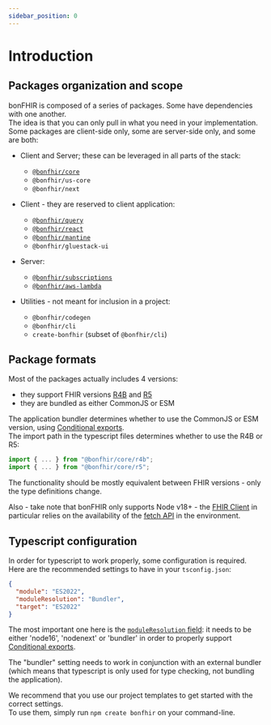 ```yaml
---
sidebar_position: 0
---
```


# Introduction

## Packages organization and scope

bonFHIR is composed of a series of packages. Some have dependencies with one another.  
The idea is that you can only pull in what you need in your implementation.  
Some packages are client-side only, some are server-side only, and some are both:

- Client and Server; these can be leveraged in all parts of the stack:

  - [`@bonfhir/core`](/packages/core)
  - `@bonfhir/us-core`
  - `@bonfhir/next`

- Client - they are reserved to client application:

  - [`@bonfhir/query`](/packages/query)
  - [`@bonfhir/react`](/packages/react)
  - [`@bonfhir/mantine`](/packages/react/mantine)
  - `@bonfhir/gluestack-ui`

- Server:

  - [`@bonfhir/subscriptions`](/packages/subscriptions)
  - [`@bonfhir/aws-lambda`](/packages/subscriptions/aws-lambda)

- Utilities - not meant for inclusion in a project:
  - `@bonfhir/codegen`
  - `@bonfhir/cli`
  - `create-bonfhir` (subset of `@bonfhir/cli`)

## Package formats

Most of the packages actually includes 4 versions:

- they support FHIR versions [R4B](https://hl7.org/fhir/R4B/index.html) and [R5](https://hl7.org/fhir/R5/index.html)
- they are bundled as either CommonJS or ESM

The application bundler determines whether to use the CommonJS or ESM version, using [Conditional exports](https://nodejs.org/api/packages.html#conditional-exports).  
The import path in the typescript files determines whether to use the R4B or R5:

```typescript
import { ... } from "@bonfhir/core/r4b";
import { ... } from "@bonfhir/core/r5";
```

The functionality should be mostly equivalent between FHIR versions - only the type definitions change.

Also - take note that bonFHIR only supports Node v18+ - the [FHIR Client](/packages/core/fhir-client) in particular relies on the availability
of the [fetch API](https://developer.mozilla.org/en-US/docs/Web/API/Fetch_API) in the environment.

## Typescript configuration

In order for typescript to work properly, some configuration is required.
Here are the recommended settings to have in your `tsconfig.json`:

```json
{
  "module": "ES2022",
  "moduleResolution": "Bundler",
  "target": "ES2022"
}
```

The most important one here is the [`moduleResolution` field](https://www.typescriptlang.org/tsconfig#moduleResolution):
it needs to be either 'node16', 'nodenext' or 'bundler' in order to properly support [Conditional exports](https://nodejs.org/api/packages.html#conditional-exports).

The "bundler" setting needs to work in conjunction with an external bundler
(which means that typescript is only used for type checking, not bundling the application).

We recommend that you use our project templates to get started with the correct settings.  
To use them, simply run `npm create bonfhir` on your command-line.
